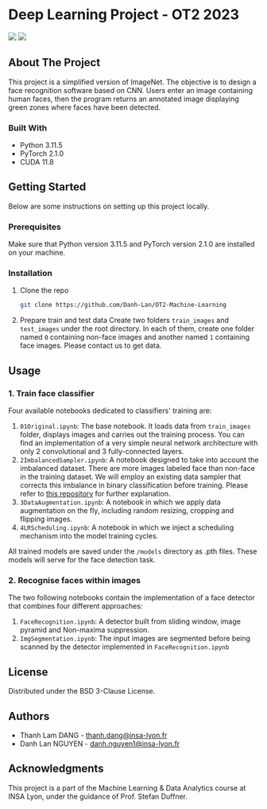 # Deep Learning Project - OT2 2023
![](target_image_3.jpg) 
![](result_target_image_3_segmented.png)
## About The Project
This project is a simplified version of ImageNet. The objective is to design a face recognition software based on CNN. Users enter an image containing human faces, then the program returns an annotated image displaying green zones where faces have been detected.

### Built With
- Python 3.11.5
- PyTorch 2.1.0
- CUDA 11.8

## Getting Started
Below are some instructions on setting up this project locally.
### Prerequisites
Make sure that Python version 3.11.5 and PyTorch version 2.1.0 are installed on your machine.
### Installation
1. Clone the repo
   ```sh
   git clone https://github.com/Danh-Lan/OT2-Machine-Learning
   ```
2. Prepare train and test data
   Create two folders ```train_images``` and ```test_images``` under the root directory. In each of them, create one folder named ```0``` containing non-face images and another named ```1``` containing face images.
   Please contact us to get data.

 ## Usage
 ### 1. Train face classifier
 Four available notebooks dedicated to classifiers' training are:
 1. ```01Original.ipynb```: The base notebook. It loads data from ```train_images``` folder, displays images and carries out the training process. You can find an implementation of a very simple neural network architecture with only 2 convolutional and 3 fully-connected layers. 
 2. ```2ImbalancedSampler.ipynb```: A notebook designed to take into account the imbalanced dataset. There are more images labeled face than non-face in the training dataset. We will employ an existing data sampler that corrects this imbalance in binary classification before training. Please refer to [this repository](https://github.com/ufoym/imbalanced-dataset-sampler) for further explanation.
 3. ```3DataAugmentation.ipynb```: A notebook in which we apply data augmentation on the fly, including random resizing, cropping and flipping images.
 4. ```4LRScheduling.ipynb```:  A notebook in which we inject a scheduling mechanism into the model training cycles.

All trained models are saved under the  ```/models``` directory as .pth files. These models will serve for the face detection task.

### 2. Recognise faces within images
The two following notebooks contain the implementation of a face detector that combines four different approaches:
1. ```FaceRecognition.ipynb```: A detector built from sliding window, image pyramid and Non-maxima suppression.
2. ```ImgSegmentation.ipynb```: The input images are segmented before being scanned by the detector implemented in ```FaceRecognition.ipynb```


<!-- LICENSE -->
## License

Distributed under the BSD 3-Clause License.

<!-- CONTACT -->
## Authors
- Thanh Lam DANG - thanh.dang@insa-lyon.fr
- Danh Lan NGUYEN - danh.nguyen1@insa-lyon.fr

<!-- ACKNOWLEDGMENTS -->
## Acknowledgments
This project is a part of the Machine Learning & Data Analytics course at INSA Lyon, under the guidance of Prof. Stefan Duffner.

 
